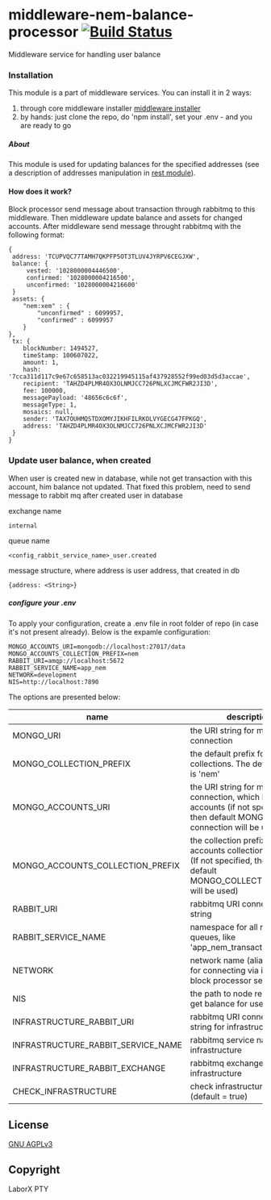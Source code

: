 # middleware-nem-balance-processor [![Build Status](https://travis-ci.org/ChronoBank/middleware-nem-balance-processor.svg?branch=master)](https://travis-ci.org/ChronoBank/middleware-nem-balance-processor)

Middleware service for handling user balance

### Installation

This module is a part of middleware services. You can install it in 2 ways:

1) through core middleware installer  [middleware installer](https://github.com/ChronoBank/middleware)
2) by hands: just clone the repo, do 'npm install', set your .env - and you are ready to go

##### About
This module is used for updating balances for the specified addresses (see a description of addresses manipulation in [rest module](https://github.com/ChronoBank/middleware-nem-rest)).

#### How does it work?

Block processor send message about transaction through rabbitmq to this middleware. Then middleware update balance and assets
for changed accounts. After middleware send message throught rabbitmq with the following format:

```
{ 
 address: 'TCUPVQC77TAMH7QKPFP5OT3TLUV4JYRPV6CEGJXW',
 balance: {
     vested: '1028000004446500',
     confirmed: '1028000004216500',
     unconfirmed: '1028000004216600'
 }
 assets: { 
    "nem:xem" : {
        "unconfirmed" : 6099957,
        "confirmed" : 6099957
    }
},
 tx: {
    blockNumber: 1494527,
    timeStamp: 100607022,
    amount: 1,
    hash: '7cca311d117c9e67c658513ac032219945115af437928552f99ed03d5d3accae',
    recipient: 'TAHZD4PLMR4OX3OLNMJCC726PNLXCJMCFWR2JI3D',
    fee: 100000,
    messagePayload: '48656c6c6f',
    messageType: 1,
    mosaics: null,
    sender: 'TAX7OUHMQSTDXOMYJIKHFILRKOLVYGECG47FPKGQ',
    address: 'TAHZD4PLMR4OX3OLNMJCC726PNLXCJMCFWR2JI3D' 
 }
}
```

### Update user balance, when created

When user is created new in database, while not get transaction with this account,
him balance not updated.
That fixed this problem, need to send message to rabbit mq after created user
in database

exchange name
```
internal
```

queue name
```
<config_rabbit_service_name>_user.created
```

message structure, where address is user address, that created in db
```
{address: <String>}
```


##### сonfigure your .env

To apply your configuration, create a .env file in root folder of repo (in case it's not present already).
Below is the expamle configuration:

```
MONGO_ACCOUNTS_URI=mongodb://localhost:27017/data
MONGO_ACCOUNTS_COLLECTION_PREFIX=nem
RABBIT_URI=amqp://localhost:5672
RABBIT_SERVICE_NAME=app_nem
NETWORK=development
NIS=http://localhost:7890
```

The options are presented below:

| name | description|
| ------ | ------ |
| MONGO_URI   | the URI string for mongo connection
| MONGO_COLLECTION_PREFIX   | the default prefix for all mongo collections. The default value is 'nem'
| MONGO_ACCOUNTS_URI   | the URI string for mongo connection, which holds users accounts (if not specified, then default MONGO_URI connection will be used)
| MONGO_ACCOUNTS_COLLECTION_PREFIX   | the collection prefix for accounts collection in mongo (If not specified, then the default MONGO_COLLECTION_PREFIX will be used)
| RABBIT_URI   | rabbitmq URI connection string
| RABBIT_SERVICE_NAME   | namespace for all rabbitmq queues, like 'app_nem_transaction'
| NETWORK   | network name (alias)- is used for connecting via ipc (see block processor section)
| NIS   | the path to node rest api for get balance for user
| INFRASTRUCTURE_RABBIT_URI   | rabbitmq URI connection string for infrastructure
| INFRASTRUCTURE_RABBIT_SERVICE_NAME   | rabbitmq service name for infrastructure
| INFRASTRUCTURE_RABBIT_EXCHANGE   | rabbitmq exchange name for infrastructure
| CHECK_INFRASTRUCTURE | check infrastructure or not (default = true)

License
----
 [GNU AGPLv3](LICENSE)

Copyright
----
LaborX PTY
